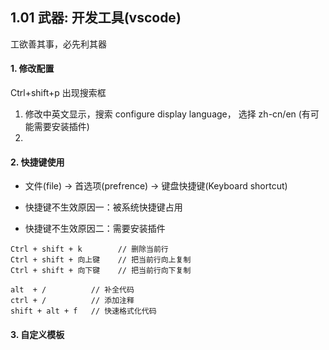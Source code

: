 ## 1.01 武器: 开发工具(vscode)

工欲善其事，必先利其器


#### 1. 修改配置

Ctrl+shift+p  出现搜索框

1. 修改中英文显示，搜索 configure display language， 选择 zh-cn/en (有可能需要安装插件)
2. 

#### 2. 快捷键使用

* 文件(file) -> 首选项(prefrence) -> 键盘快捷键(Keyboard shortcut)
 
* 快捷键不生效原因一：被系统快捷键占用     
* 快捷键不生效原因二：需要安装插件      

```
Ctrl + shift + k        // 删除当前行   
Ctrl + shift + 向上键    // 把当前行向上复制
Ctrl + shift + 向下键    // 把当前行向下复制

alt  + /          // 补全代码
ctrl + /          // 添加注释
shift + alt + f   // 快速格式化代码
```

#### 3. 自定义模板


